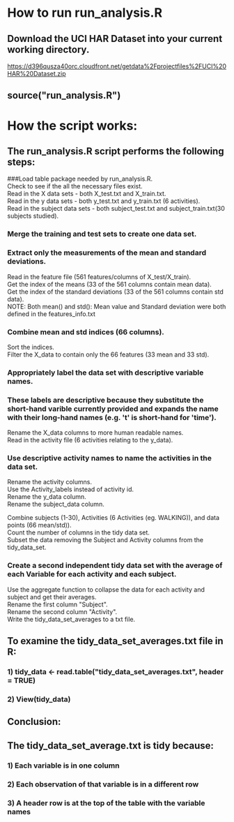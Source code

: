 # How to run run_analysis.R
## Download the UCI HAR Dataset into your current working directory.  
https://d396qusza40orc.cloudfront.net/getdata%2Fprojectfiles%2FUCI%20HAR%20Dataset.zip
## source("run_analysis.R")

# How the script works:  
## The run_analysis.R script performs the following steps:

###Load table package needed by run_analysis.R.  
Check to see if the all the necessary files exist.  
Read in the X data sets - both X_test.txt and X_train.txt.  
Read in the y data sets - both y_test.txt and y_train.txt (6 activities).  
Read in the subject data sets - both subject_test.txt and subject_train.txt(30 subjects studied).  
  
### Merge the training and test sets to create one data set.  
### Extract only the measurements of the mean and standard deviations.  
Read in the feature file (561 features/columns of X_test/X_train).  
Get the index of the means (33 of the 561 columns contain mean data).  
Get the index of the standard deviations (33 of the 561 columns contain std data).  
NOTE: Both mean() and std(): Mean value and Standard deviation were both defined in the features_info.txt  

### Combine mean and std indices (66 columns).  
Sort the indices.  
Filter the X_data to contain only the 66 features (33 mean and 33 std).  
  
### Appropriately label the data set with descriptive variable names.  
### These labels are descriptive because they substitute the short-hand varible currently provided and expands the name with their long-hand names (e.g. 't' is short-hand for 'time').  
Rename the X_data columns to more human readable names.  
Read in the activity file (6 activities relating to the y_data).    
### Use descriptive activity names to name the activities in the data set.  
Rename the activity columns.   
Use the Activity_labels instead of activity id.  
Rename the y_data column.  
Rename the subject_data column.  
  
Combine subjects (1-30), Activities (6 Activities (eg. WALKING)), and data points (66 mean/std)).  
Count the number of columns in the tidy data set.  
Subset the data removing the Subject and Activity columns from the tidy_data_set.  

### Create a second independent tidy data set with the average of each Variable for each activity and each subject.  

Use the aggregate function to collapse the data for each activity and subject and get their averages.  
Rename the first column "Subject".  
Rename the second column "Activity".  
Write the tidy_data_set_averages to a txt file.

## To examine the tidy_data_set_averages.txt file in R:  
### 1)	tidy_data <- read.table("tidy_data_set_averages.txt", header = TRUE)  
### 2)	View(tidy_data)  

## Conclusion:  
## The tidy_data_set_average.txt is tidy because:  
### 1)  Each variable is in one column  
### 2)  Each observation of that variable is in a different row  
### 3)  A header row is at the top of the table with the variable names
